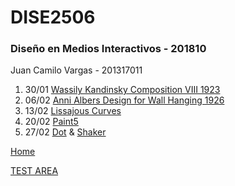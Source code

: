 # DISE2506
### Diseño en Medios Interactivos - 201810
Juan Camilo Vargas - 201317011

1. 30/01 [Wassily Kandinsky Composition VIII 1923](01)
2. 06/02 [Anni Albers Design for Wall Hanging 1926](02)
3. 13/02 [Lissajous Curves](03)
4. 20/02 [Paint5](04)
5. 27/02 [Dot](05A) & [Shaker](05B)

[Home](https://jcvargas10.github.io/mediosInteractivos)

[TEST AREA](test)
